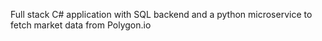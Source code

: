 Full stack C# application with SQL backend and a python microservice to fetch market data from Polygon.io
